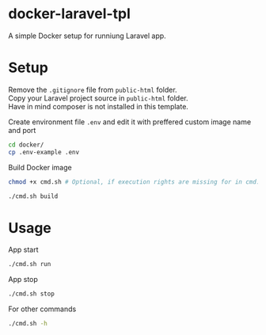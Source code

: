 # docker-laravel-tpl

A simple Docker setup for runniung Laravel app.

# Setup

Remove the `.gitignore` file from `public-html` folder.  
Copy your Laravel project source in `public-html` folder.  
Have in mind composer is not installed in this template.  

Create environment file `.env` and edit it with preffered custom image name and port

```bash
cd docker/
cp .env-example .env
```

Build Docker image

```bash
chmod +x cmd.sh # Optional, if execution rights are missing for in cmd.sh

./cmd.sh build
```

# Usage

App start
```bash
./cmd.sh run
```

App stop
```bash
./cmd.sh stop
```

For other commands
```bash
./cmd.sh -h
```
